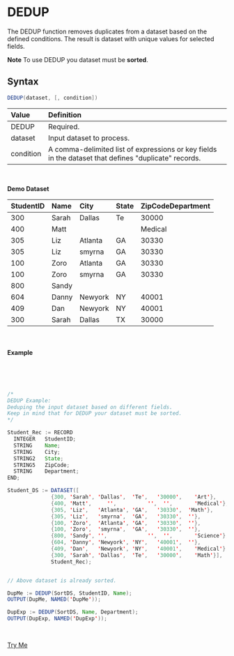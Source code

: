 # DEDUP

The DEDUP function removes duplicates from a dataset based on the defined conditions. The result is dataset with unique values for selected fields. 

**Note**
To use DEDUP you dataset must be **sorted**. 
## Syntax

```java
DEDUP(dataset, [, condition])
```
|Value|Definition|
|:----|:---------|
DEDUP | Required.
dataset | Input dataset to process.
condition | A comma-delimited list of expressions or key fields in the dataset that defines "duplicate" records.

<br>

**Demo Dataset**

|StudentID|Name|City|State|ZipCodeDepartment|
|:----|:---|:---|:---|:---|
300 | Sarah| Dallas|	Te|	30000|	Art
400 | Matt|	 	 |    |         Medical
305 | Liz|	 Atlanta|	GA|	30330|  Math	
305 | Liz|	 smyrna|	GA|	30330|  	
100 | Zoro|	 Atlanta|	GA|	30330|  	
100 | Zoro|  smyrna|	GA|	30330|  	
800 | Sandy|  |  || Science
604 | Danny| Newyork|	NY|	40001|  	
409 | Dan|   Newyork|	NY|	40001|	Medical
300 | Sarah| Dallas|	TX|	30000|	Math
<br>

 #### Example

<br>
<pre id="DedupExp_1">


```java
/*
DEDUP Example:
Deduping the input dataset based on different fields.
Keep in mind that for DEDUP your dataset must be sorted.
*/

Student_Rec := RECORD
  INTEGER   StudentID;
  STRING    Name;
  STRING    City;
  STRING2   State;
  STRING5   ZipCode;
  STRING    Department;
END;

Student_DS := DATASET([
              {300,	'Sarah', 'Dallas',	'Te',	'30000',	'Art'},
              {400,	'Matt',	 	'',		     '',  '',       'Medical'},
              {305,	'Liz',	 'Atlanta',	'GA',	'30330',  'Math'},	
              {305,	'Liz',	 'smyrna',	'GA',	'30330',  ''},	
              {100,	'Zoro',	 'Atlanta',	'GA',	'30330',  ''},	
              {100,	'Zoro',  'smyrna',	'GA',	'30330',  ''},	
              {800,	'Sandy', '',		     '',  '',       'Science'},
              {604, 'Danny', 'Newyork',	'NY',	'40001',  ''},	
              {409,	'Dan',   'Newyork',	'NY',	'40001',	'Medical'},
              {300,	'Sarah', 'Dallas',	'Te',	'30000',	'Math'}],
              Student_Rec);


// Above dataset is already sorted.

DupMe := DEDUP(SortDS, StudentID, Name);
OUTPUT(DupMe, NAMED('DupMe'));

DupExp := DEDUP(SortDS, Name, Department);
OUTPUT(DupExp, NAMED('DupExp'));

```

</pre>
<a class="trybutton" href="javascript:OpenECLEditor(['DedupExp_1'])"> Try Me </a>
